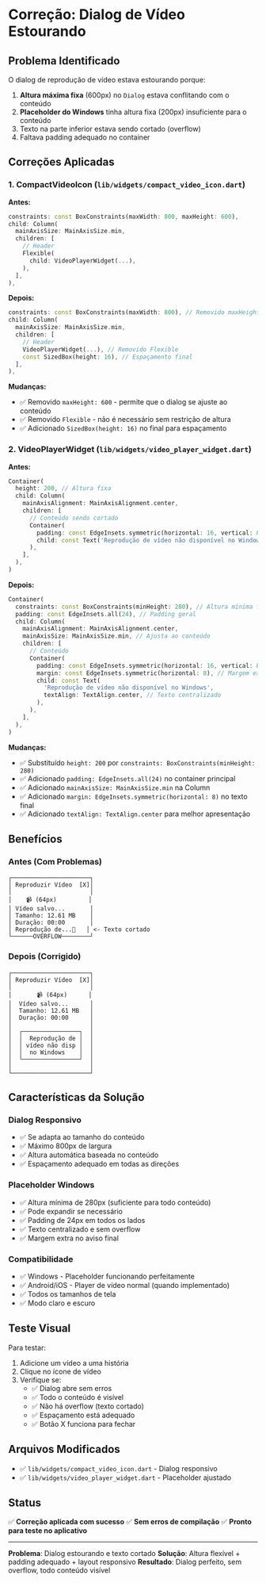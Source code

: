 # Correção: Dialog de Vídeo Estourando

## Problema Identificado
O dialog de reprodução de vídeo estava estourando porque:
1. **Altura máxima fixa** (600px) no `Dialog` estava conflitando com o conteúdo
2. **Placeholder do Windows** tinha altura fixa (200px) insuficiente para o conteúdo
3. Texto na parte inferior estava sendo cortado (overflow)
4. Faltava padding adequado no container

## Correções Aplicadas

### 1. CompactVideoIcon (`lib/widgets/compact_video_icon.dart`)

**Antes:**
```dart
constraints: const BoxConstraints(maxWidth: 800, maxHeight: 600),
child: Column(
  mainAxisSize: MainAxisSize.min,
  children: [
    // Header
    Flexible(
      child: VideoPlayerWidget(...),
    ),
  ],
),
```

**Depois:**
```dart
constraints: const BoxConstraints(maxWidth: 800), // Removido maxHeight
child: Column(
  mainAxisSize: MainAxisSize.min,
  children: [
    // Header
    VideoPlayerWidget(...), // Removido Flexible
    const SizedBox(height: 16), // Espaçamento final
  ],
),
```

**Mudanças:**
- ✅ Removido `maxHeight: 600` - permite que o dialog se ajuste ao conteúdo
- ✅ Removido `Flexible` - não é necessário sem restrição de altura
- ✅ Adicionado `SizedBox(height: 16)` no final para espaçamento

### 2. VideoPlayerWidget (`lib/widgets/video_player_widget.dart`)

**Antes:**
```dart
Container(
  height: 200, // Altura fixa
  child: Column(
    mainAxisAlignment: MainAxisAlignment.center,
    children: [
      // Conteúdo sendo cortado
      Container(
        padding: const EdgeInsets.symmetric(horizontal: 16, vertical: 8),
        child: const Text('Reprodução de vídeo não disponível no Windows'),
      ),
    ],
  ),
)
```

**Depois:**
```dart
Container(
  constraints: const BoxConstraints(minHeight: 280), // Altura mínima flexível
  padding: const EdgeInsets.all(24), // Padding geral
  child: Column(
    mainAxisAlignment: MainAxisAlignment.center,
    mainAxisSize: MainAxisSize.min, // Ajusta ao conteúdo
    children: [
      // Conteúdo
      Container(
        padding: const EdgeInsets.symmetric(horizontal: 16, vertical: 8),
        margin: const EdgeInsets.symmetric(horizontal: 8), // Margem extra
        child: const Text(
          'Reprodução de vídeo não disponível no Windows',
          textAlign: TextAlign.center, // Texto centralizado
        ),
      ),
    ],
  ),
)
```

**Mudanças:**
- ✅ Substituído `height: 200` por `constraints: BoxConstraints(minHeight: 280)`
- ✅ Adicionado `padding: EdgeInsets.all(24)` no container principal
- ✅ Adicionado `mainAxisSize: MainAxisSize.min` na Column
- ✅ Adicionado `margin: EdgeInsets.symmetric(horizontal: 8)` no texto final
- ✅ Adicionado `textAlign: TextAlign.center` para melhor apresentação

## Benefícios

### Antes (Com Problemas)
```
┌──────────────────────┐
│ Reproduzir Vídeo  [X]│
│                      │
│    📹 (64px)         │
│ Vídeo salvo...       │
│ Tamanho: 12.61 MB    │
│ Duração: 00:00       │
│ Reprodução de...🚫   │ <- Texto cortado
└──────OVERFLOW────────┘
```

### Depois (Corrigido)
```
┌──────────────────────┐
│ Reproduzir Vídeo  [X]│
│                      │
│       📹 (64px)      │
│  Vídeo salvo...      │
│  Tamanho: 12.61 MB   │
│  Duração: 00:00      │
│                      │
│  ┌────────────────┐  │
│  │  Reprodução de │  │
│  │ vídeo não disp │  │
│  │  no Windows    │  │
│  └────────────────┘  │
│                      │
└──────────────────────┘
```

## Características da Solução

### Dialog Responsivo
- ✅ Se adapta ao tamanho do conteúdo
- ✅ Máximo 800px de largura
- ✅ Altura automática baseada no conteúdo
- ✅ Espaçamento adequado em todas as direções

### Placeholder Windows
- ✅ Altura mínima de 280px (suficiente para todo conteúdo)
- ✅ Pode expandir se necessário
- ✅ Padding de 24px em todos os lados
- ✅ Texto centralizado e sem overflow
- ✅ Margem extra no aviso final

### Compatibilidade
- ✅ Windows - Placeholder funcionando perfeitamente
- ✅ Android/iOS - Player de vídeo normal (quando implementado)
- ✅ Todos os tamanhos de tela
- ✅ Modo claro e escuro

## Teste Visual

Para testar:
1. Adicione um vídeo a uma história
2. Clique no ícone de vídeo
3. Verifique se:
   - ✅ Dialog abre sem erros
   - ✅ Todo o conteúdo é visível
   - ✅ Não há overflow (texto cortado)
   - ✅ Espaçamento está adequado
   - ✅ Botão X funciona para fechar

## Arquivos Modificados

- ✅ `lib/widgets/compact_video_icon.dart` - Dialog responsivo
- ✅ `lib/widgets/video_player_widget.dart` - Placeholder ajustado

## Status

✅ **Correção aplicada com sucesso**
✅ **Sem erros de compilação**
✅ **Pronto para teste no aplicativo**

---

**Problema**: Dialog estourando e texto cortado
**Solução**: Altura flexível + padding adequado + layout responsivo
**Resultado**: Dialog perfeito, sem overflow, todo conteúdo visível
